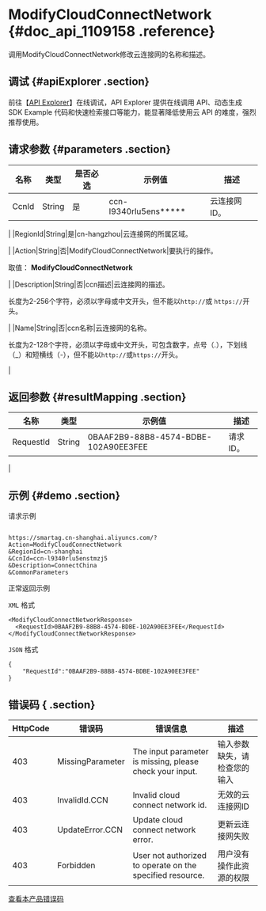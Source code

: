 # ModifyCloudConnectNetwork {#doc_api_1109158 .reference}

调用ModifyCloudConnectNetwork修改云连接网的名称和描述。

## 调试 {#apiExplorer .section}

前往【[API Explorer](https://api.aliyun.com/#product=Smartag&api=ModifyCloudConnectNetwork)】在线调试，API Explorer 提供在线调用 API、动态生成 SDK Example 代码和快速检索接口等能力，能显著降低使用云 API 的难度，强烈推荐使用。

## 请求参数 {#parameters .section}

|名称|类型|是否必选|示例值|描述|
|--|--|----|---|--|
|CcnId|String|是|ccn-l9340rlu5ens\*\*\*\*\*|云连接网ID。

 |
|RegionId|String|是|cn-hangzhou|云连接网的所属区域。

 |
|Action|String|否|ModifyCloudConnectNetwork|要执行的操作。

 取值： **ModifyCloudConnectNetwork**

 |
|Description|String|否|ccn描述|云连接网的描述。

 长度为2-256个字符，必须以字母或中文开头，但不能以`http://`或 `https://`开头。

 |
|Name|String|否|ccn名称|云连接网的名称。

 长度为2-128个字符，必须以字母或中文开头，可包含数字，点号（.），下划线（\_）和短横线（-），但不能以`http://`或`https://`开头。

 |

## 返回参数 {#resultMapping .section}

|名称|类型|示例值|描述|
|--|--|---|--|
|RequestId|String|0BAAF2B9-88B8-4574-BDBE-102A90EE3FEE|请求ID。

 |

## 示例 {#demo .section}

请求示例

``` {#request_demo}

https://smartag.cn-shanghai.aliyuncs.com/?Action=ModifyCloudConnectNetwork
&RegionId=cn-shanghai
&CcnId=ccn-l9340rlu5enstmzj5
&Description=ConnectChina
&CommonParameters

```

正常返回示例

`XML` 格式

``` {#xml_return_success_demo}
<ModifyCloudConnectNetworkResponse>
  <RequestId>0BAAF2B9-88B8-4574-BDBE-102A90EE3FEE</RequestId>
</ModifyCloudConnectNetworkResponse>

```

`JSON` 格式

``` {#json_return_success_demo}
{
	"RequestId":"0BAAF2B9-88B8-4574-BDBE-102A90EE3FEE"
}
```

## 错误码 { .section}

|HttpCode|错误码|错误信息|描述|
|--------|---|----|--|
|403|MissingParameter|The input parameter is missing, please check your input.|输入参数缺失，请检查您的输入|
|403|InvalidId.CCN|Invalid cloud connect network id.|无效的云连接网ID|
|403|UpdateError.CCN|Update cloud connect network error.|更新云连接网失败|
|403|Forbidden|User not authorized to operate on the specified resource.|用户没有操作此资源的权限|

[查看本产品错误码](https://error-center.aliyun.com/status/product/Smartag)

